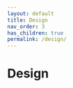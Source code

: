 ```yaml
---
layout: default
title: Design
nav_order: 3
has_children: true
permalink: /design/
---
```


# Design
